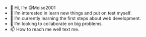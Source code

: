 - 👋 Hi, I’m @Moiso2001
- 👀 I’m interested in learn new things and put on test myself.
- 🌱 I’m currently learning the first steps about web development.
- 💞️ I’m looking to collaborate on big problems.
- 📫 How to reach me well text me.

<!---
Moiso2001/Moiso2001 is a ✨ special ✨ repository because its `README.md` (this file) appears on your GitHub profile.
You can click the Preview link to take a look at your changes.
--->
